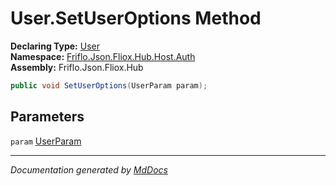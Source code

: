 ﻿<!--  
  <auto-generated>   
    The contents of this file were generated by a tool.  
    Changes to this file may be list if the file is regenerated  
  </auto-generated>   
-->

# User.SetUserOptions Method

**Declaring Type:** [User](../index.md)  
**Namespace:** [Friflo.Json.Fliox.Hub.Host.Auth](../../index.md)  
**Assembly:** Friflo.Json.Fliox.Hub

```csharp
public void SetUserOptions(UserParam param);
```

## Parameters

`param`  [UserParam](../../../../DB/Cluster/UserParam/index.md)

___

*Documentation generated by [MdDocs](https://github.com/ap0llo/mddocs)*
